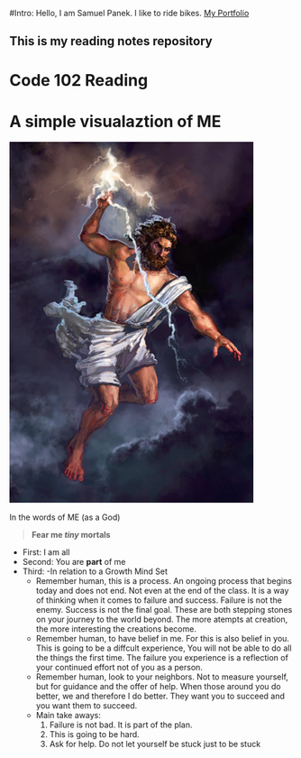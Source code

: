 #Intro:
Hello, I am Samuel Panek. I like to ride bikes. [My Portfolio](https://github.com/spamuelranek)

## This is my reading notes repository

# Code 102 Reading

# A simple visualaztion of ME #

![A poor human illustration of me](Zeus-God.jpeg)


In the words of ME (as a God)

> **Fear me _tiny_ mortals**

- First: I am all
- Second: You are **part** of me
- Third:
  -In relation to a Growth Mind Set
    - Remember human, this is a process. An ongoing process that begins today and does not end. Not even at the end of the class. It is a way of thinking when it comes to failure and success. Failure is not the enemy. Success is not the final goal. These are both stepping stones on your journey to the world beyond. The more atempts at creation, the more interesting the creations become. 
    - Remember human, to have belief in me. For this is also belief in you. This is going to be a diffcult experience, You will not be able to do all the things the first time. The failure you experience is a reflection of your continued effort not of you as a person. 
    - Remember human, look to your neighbors. Not to measure yourself, but for guidance and the offer of help. When those around you do better, we and therefore I do better. They want you to succeed and you want them to succeed.
    - Main take aways:
      1. Failure is not bad. It is part of the plan.
      2. This is going to be hard.
      3. Ask for help. Do not let yourself be stuck just to be stuck
